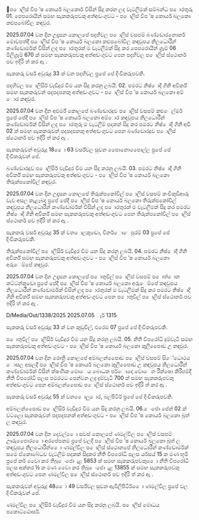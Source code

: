 ප ොලිස් විප ්ෂ කොර්ය බලකොර් විසින් සිදු කරන ලද වැටලීමක් සම්බන්ධ ප ොරතුරු 01. පෙපරොයින් සමඟ සැකකරුපවකු අත්අඩංගුවට - ප ොලිස් විප ්ෂ කොර්ය බලකො කළුපබෝවිල කඳවුර.

2025.07.04 වන දින උදෑසන කොලපේ පදහිවල ප ොලිස් වසපම් බණ්ඩොරනොර්ක මොවපත්දී ප ොලිස් විප ්ෂ කොර්ය බලකො කළුපබෝවිල කඳවුපය නිලධොරීන් කණ්ඩොර්මක් විසින් ලද ප ොරතුරක් ම වැටලීමක් සිදු කර පෙපරොයින් ග්‍රෑම් 06 මිලිග්‍රෑම් 670 ක් සමඟ සැකකරුපවකු අත්අඩංගුවට පෙන පදහිවල ප ොලිස් ස්ථොනර් පව ඉදිරි ත් කර ඇ .

සැකකරු වර්ස අවුරුදු 33 ක් වන පදහිවල ප්‍රපේ පේ දිංචිකරුපවකි.

පදහිවල ප ොලිසිර් වැඩිදුර විම යන සිදු කරනු ලබයි. 02. පමරට නිෂ් ොදි ගිනි අවිර්ක් සමඟ සැකකරුවන් පදපදපනකු අත්අඩංගුවට - ප ොලිස් විප ්ෂ කොර්ය බලකො අම් ොර කඳවුර.

2025.07.04 වන දින අළුර්ම් කොලපේ බණ්ඩොරදූව ප ොලිස් වසපම් කළුෙල්ඔර් ප්‍රපේ පේදී ප ොලිස් විප ්ෂ කොර්ය බලකො අම් ොර කඳවුපය නිලධොරීන් කණ්ඩොර්මක් විසින් ලද ප ොරතුරු ම වැටලීම් පදකක් සිදු කර පමරට නිෂ් ොදි ගිනි අවි 02 ක් සමඟ සැකකරුවන් පදපදපනකු අත්අඩංගුවට පෙන බණ්ඩොරදූව ප ොලිස් ස්ථොනර් පව ඉදිරි ත් කර ඇ .

සැකකරුවන් අවුරුදු 18 ෙො 63 වර්ස්වල සුවන පෙොනොපෙොල්ල ප්‍රපේ පේ දිංචිකරුවන් පේ.

බණ්ඩොරදූව ප ොලිසිර් වැඩිදුර විම යන සිදු කරනු ලබයි. 03. පමරට නිෂ් ොදි ගිනි අවිර්ක් සමඟ සැකකරුපවකු අත්අඩංගුවට - ප ොලිස් විප ්ෂ කොර්ය බලකො තිරුක්පකෝවිල් කඳවුර.

2025.07.04 වන දින උදෑසන කොලපේ තිරුක්පකෝවිල් ප ොලිස් වසපම් කංචිකුඩිආරු වැව අසල කැළෑබද ප්‍රපේ පේදී ප ොලිස් විප ්ෂ කොර්ය බලකො තිරුක්පකෝවිල් කඳවුපය නිලධොරීන් කණ්ඩොර්මක් විසින් ලද ප ොරතුරක් ම වැටලීමක් සිදු කර පමරට නිෂ් ොදි ගිනි අවිර්ක් සමඟ සැකකරුපවකු අත්අඩංගුවට පෙන තිරුක්පකෝවිල් ප ොලිස් ස්ථොනර් පව ඉදිරි ත් කර ඇ .

සැකකරු වර්ස අවුරුදු 35 ක් වන ොලකුඩො, විනර්ොෙපුරම් 03 ප්‍රපේ පේ දිංචිකරුපවකි.

තිරුක්පකෝවිල් ප ොලිසිර් වැඩිදුර විම යන සිදු කරනු ලබයි. 04. පමරට නිෂ් ොදි ගිනි අවිර්ක් සමඟ සැකකරුපවකු අත්අඩංගුවට - ප ොලිස් විප ්ෂ කොර්ය බලකො අරුෙම්පේ කඳවුර.

2025.07.04 වන දින උදෑසන කොලපේ ප ොතුවිල් ප ොලිස් වසපම් ප ොත් ොන කට්ටන්කුඩො ප්‍රපේ පේදී ප ොලිස් විප ්ෂ කොර්ය බලකො අරුෙම්පේ කඳවුපය නිලධොරීන් කණ්ඩොර්මක් විසින් ලද ප ොරතුරක් ම වැටලීමක් සිදු කර පමරට නිෂ් ොදි ගිනි අවිර්ක් සමඟ සැකකරුපවකු අත්අඩංගුවට පෙන ප ොතුවිල් ප ොලිස් ස්ථොනර් පව ඉදිරි ත් කර ඇ .

D/Media/Out/1338/2025 2025.07.05 ැර් 1315

සැකකරු වර්ස අවුරුදු 33 ක් වන කුඩුවිල්, එරෙම 07 ප්‍රපේ පේ දිංචිකරුපවකි.

ප ොතුවිල් ප ොලිසිර් වැඩිදුර විම යන සිදු කරනු ලබයි. 05. නීති විපරෝධි දුම්වැටි සමඟ සැකකරුපවකු අත්අඩංගුවට - ප ොලිස් විප ්ෂ කොර්ය බලකො කුලීපෙොඩ උ කඳවුර.

2025.07.04 වන දින රොත්‍රී කොලපේ අම්බලන්පෙොඩ ප ොලිස් වසපම් සිේධොථය ොසල අසලදී ප ොලිස් විප ්ෂ කොර්ය බලකො කුලීපෙොඩ උ කඳවුපය නිලධොරීන් කණ්ඩොර්මක් විසින් ක්ෂණික මොෙය බොධක පර්ොදො වොෙන රීක්ෂො කිරීපම්දී නීති විපරෝධි පලස පමරටට පෙන්වන ලද දුම්වැටි 700 ක් සමඟ සැකකරුපවකු අත්අඩංගුවට පෙන අම්බලන්පෙොඩ ප ොලිස් ස්ථොනර් පව ඉදිරි ත් කර ඇ .

සැකකරු වර්ස අවුරුදු 55 ක් වන ෙොලු ොර, බලපිටිර් ප්‍රපේ පේ දිංචිකරුපවකි.

අම්බලන්පෙොඩ ප ොලිසිර් වැඩිදුර විම යන සිදු කරනු ලබයි. 06. ෙංජො පේන් 02 ක් වටලො සැකකරුවන් පදපදපනක් අත්අඩංගුවට - ප ොලිස් විප ්ෂ කොර්ය බලකො බුත් ල කඳවුර.

2025.07.04 වන දින දෙවල් ෙො සවස් කොලපේ ණමල්විල ප ොලිස් වසපම් ඌරුපෙොර ෙො අරපේපකම ප්‍රපේ වලදී ප ොලිස් විප ්ෂ කොර්ය බලකො බුත් ල කඳවුපය නිලධොරීන් ෙො ණමල්විල ප ොලිස් ස්ථොනපේ නිලධොරීන් කණ්ඩොර්මක් සමෙ ඒකොබේධව වැටලීම් පදකක් සිදුකර නීති විපරෝධී පලස ර්යසය් 15 ක මණ භූමි ප්‍රපේ ර්ක වෙො කර තිබූ ෙංජො ැළ 5853 ක් සමඟ සැකකරුපවකු ෙො නීති විපරෝධී පලස අක්කර ½ ක මණ වෙො කර තිබූ ෙංජො ැළ 13855 ක් සමඟ සැකකරුපවකු අත්අඩංගුවට පෙන ණමල්විල ප ොලිස් ස්ථොනර් පව ඉදිරි ත් කර ඇ .

සැකකරුවන් අවුරුදු 48 ෙො 49 වර්ස්වල සුවන ඇඹිලිපිටිර් ෙො ණමල්විල ප්‍රපේ වල දිංචිකරුවන් පේ.

ණමල්විල ප ොලිසිර් වැඩිදුර විම යන සිදු කරනු ලබයි. ප ොලිස් මොධය පකොට්ඨොසර්.